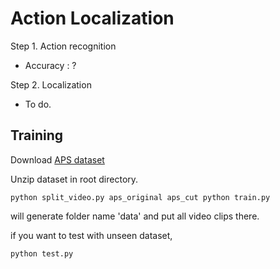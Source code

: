 # Action Localization

Step 1. Action recognition
 - Accuracy : ?
 
Step 2. Localization
 - To do.


## Training

Download [APS dataset](https://drive.google.com/file/d/1VFM1J2yem5L3m6Zabefv6Qveeh4DXnUj/view?usp=sharing)

Unzip dataset in root directory.

`
python split_video.py aps_original aps_cut
python train.py
`

will generate folder name 'data' and put all video clips there.

if you want to test with unseen dataset,

`
python test.py
`
